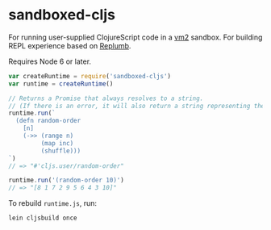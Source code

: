 sandboxed-cljs
==============

For running user-supplied ClojureScript code in a [vm2](https://github.com/patriksimek/vm2) sandbox.
For building REPL experience based on [Replumb](https://github.com/Lambda-X/replumb).

Requires Node 6 or later.

```js
var createRuntime = require('sandboxed-cljs')
var runtime = createRuntime()

// Returns a Promise that always resolves to a string.
// (If there is an error, it will also return a string representing the error.)
runtime.run(`
  (defn random-order
    [n]
    (->> (range n)
         (map inc)
         (shuffle)))
`)
// => "#'cljs.user/random-order"

runtime.run('(random-order 10)')
// => "[8 1 7 2 9 5 6 4 3 10]"
```

To rebuild `runtime.js`, run:

```
lein cljsbuild once
```
